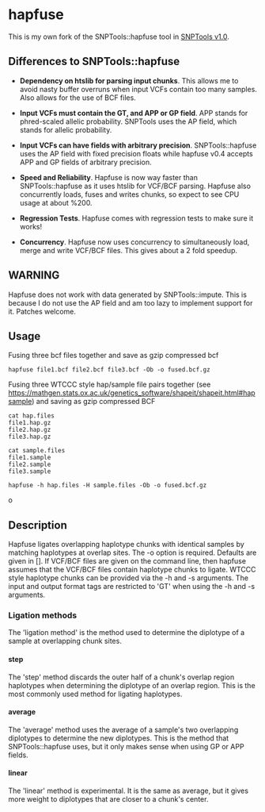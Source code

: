 # hapfuse

This is my own fork of the SNPTools::hapfuse tool in [SNPTools v1.0](http://sourceforge.net/projects/snptools).

## Differences to SNPTools::hapfuse

* **Dependency on htslib for parsing input chunks**.
  This allows me to avoid nasty buffer overruns when input VCFs contain too many samples. Also allows for the use of BCF files.

* **Input VCFs must contain the GT, and APP or GP field**.
  APP stands for phred-scaled allelic probability.  SNPTools uses the AP field, which stands for allelic probability.

* **Input VCFs can have fields with arbitrary precision**.  SNPTools::hapfuse uses the AP field with fixed precision floats while hapfuse v0.4 accepts APP and GP fields of arbitrary precision.  

* **Speed and Reliability**.
  Hapfuse is now way faster than SNPTools::hapfuse as it uses htslib for VCF/BCF parsing.  Hapfuse also concurrently loads, fuses and writes chunks, so expect to see CPU usage at about %200.

* **Regression Tests**. Hapfuse comes with regression tests to make sure it works!

* **Concurrency**. Hapfuse now uses concurrency to simultaneously load, merge and write VCF/BCF files.  This gives about a 2 fold speedup.

## WARNING
Hapfuse does not work with data generated by SNPTools::impute.  This
is because I do not use the AP field and am too lazy to implement
support for it.  Patches welcome.

## Usage

Fusing three bcf files together and save as gzip compressed bcf

    hapfuse file1.bcf file2.bcf file3.bcf -Ob -o fused.bcf.gz

Fusing three WTCCC style hap/sample file pairs together (see
https://mathgen.stats.ox.ac.uk/genetics_software/shapeit/shapeit.html#hapsample)
and saving as gzip compressed BCF

    cat hap.files
    file1.hap.gz
    file2.hap.gz
    file3.hap.gz

    cat sample.files
    file1.sample
    file2.sample
    file3.sample

    hapfuse -h hap.files -H sample.files -Ob -o fused.bcf.gz
o
## Description

Hapfuse ligates overlapping haplotype chunks with identical samples
by matching haplotypes at overlap sites.  The -o option is
required. Defaults are given in []. If VCF/BCF files are given on
the command line, then hapfuse assumes that the VCF/BCF files
contain haplotype chunks to ligate.  WTCCC style haplotype chunks
can be provided via the -h and -s arguments. The input and output
format tags are restricted to 'GT' when using the -h and -s
arguments.

### Ligation methods

The 'ligation method' is the method used to determine the diplotype
of a sample at overlapping chunk sites.

#### step

The 'step' method discards the outer half of a chunk's overlap
region haplotypes when determining the diplotype of an overlap
region.  This is the most commonly used method for ligating 
haplotypes.

#### average

The 'average' method uses the average of a sample's two overlapping
diplotypes to determine the new diplotypes. This is the method that
SNPTools::hapfuse uses, but it only makes sense when using GP or APP
fields.

#### linear

The 'linear' method is experimental.  It is the same as average, but
it gives more weight to diplotypes that are closer to a chunk's
center. 

